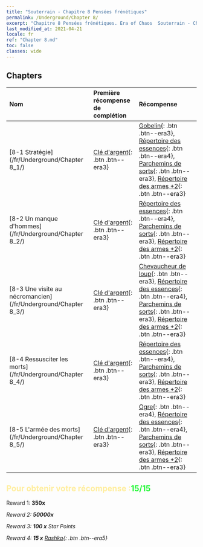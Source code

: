 ```yaml
---
title: "Souterrain - Chapitre 8 Pensées frénétiques"
permalink: /Underground/Chapter 8/
excerpt: "Chapitre 8 Pensées frénétiques. Era of Chaos  Souterrain - Chapitre 8. Pensées frénétiques"
last_modified_at: 2021-04-21
locale: fr
ref: "Chapter 8.md"
toc: false
classes: wide
---
```


## Chapters

  | Nom |  Première récompense de complétion | Récompense |
  |:------------|:------------|:------------| 
  | [8-1 Stratégie](/fr/Underground/Chapter 8_1/) | [Clé d'argent](/fr/Items/con_693/){: .btn .btn--era3} | [Gobelin](/fr/Items/unt_217/){: .btn .btn--era3}, [Répertoire des essences](/fr/Items/mat_39/){: .btn .btn--era4}, [Parchemins de sorts](/fr/Items/con_694/){: .btn .btn--era3}, [Répertoire des armes +2](/fr/Items/mat_32/){: .btn .btn--era3} |
  | [8-2 Un manque d'hommes](/fr/Underground/Chapter 8_2/) | [Clé d'argent](/fr/Items/con_693/){: .btn .btn--era3} | [Répertoire des essences](/fr/Items/mat_39/){: .btn .btn--era4}, [Parchemins de sorts](/fr/Items/con_694/){: .btn .btn--era3}, [Répertoire des armes +2](/fr/Items/mat_32/){: .btn .btn--era3} |
  | [8-3 Une visite au nécromancien](/fr/Underground/Chapter 8_3/) | [Clé d'argent](/fr/Items/con_693/){: .btn .btn--era3} | [Chevaucheur de loup](/fr/Items/unt_218/){: .btn .btn--era3}, [Répertoire des essences](/fr/Items/mat_39/){: .btn .btn--era4}, [Parchemins de sorts](/fr/Items/con_694/){: .btn .btn--era3}, [Répertoire des armes +2](/fr/Items/mat_32/){: .btn .btn--era3} |
  | [8-4 Ressusciter les morts](/fr/Underground/Chapter 8_4/) | [Clé d'argent](/fr/Items/con_693/){: .btn .btn--era3} | [Répertoire des essences](/fr/Items/mat_39/){: .btn .btn--era4}, [Parchemins de sorts](/fr/Items/con_694/){: .btn .btn--era3}, [Répertoire des armes +2](/fr/Items/mat_32/){: .btn .btn--era3} |
  | [8-5 L'armée des morts](/fr/Underground/Chapter 8_5/) | [Clé d'argent](/fr/Items/con_693/){: .btn .btn--era3} | [Ogre](/fr/Items/unt_220/){: .btn .btn--era4}, [Répertoire des essences](/fr/Items/mat_39/){: .btn .btn--era4}, [Parchemins de sorts](/fr/Items/con_694/){: .btn .btn--era3}, [Répertoire des armes +2](/fr/Items/mat_32/){: .btn .btn--era3} |


## <span style="color: #ffeea0">Pour obtenir votre récompense :</span><span style="color: #27f73a">15/15</span>

 Reward 1:  **350x** <i class="fas fa-gem"/>

 Reward 2:  **50000x** <i class="fas fa-coins"/>

 Reward 3: **100 x** Star Points

 Reward 4: **15 x** [Rashka](/fr/Items/her_384/){: .btn .btn--era5}


